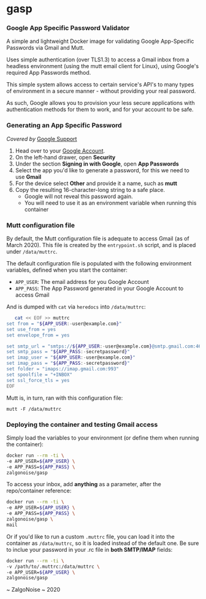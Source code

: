 # gasp


### Google App Specific Password Validator 

A simple and lightweight Docker image for validating Google App-Specific Passwords via Gmail and Mutt.

Uses simple authentication (over TLS1.3) to access a Gmail inbox from a headless environment (using the mutt email client for Linux), using Google's required App Passwords method.

This simple system allows access to certain service's API's to many types of environment in a secure manner - without providing your real password.

As such, Google allows you to provision your less secure applications with authentication methods for them to work, and for your account to be safe.


### Generating an App Specific Password 

_Covered by_ [Google Support](https://support.google.com/accounts/answer/185833 "Sign in using App Passwords - Google Support")

1. Head over to your [Google Account](https://myaccount.google.com/ "Access your Google Account settings").
1. On the left-hand drawer, open __Security__
1. Under the section __Signing in with Google__, open __App Passwords__
1. Select the app you'd like to generate a password, for this we need to use __Gmail__
1. For the device select __Other__ and provide it a name, such as __mutt__
1. Copy the resulting 16-character-long string to a safe place.
    - Google will not reveal this password again.
    - You will need to use it as an environment variable when running this container

### Mutt configuration file

By default, the Mutt configuration file is adequate to access Gmail (as of March 2020). This file is created by the `entrypoint.sh` script, and is placed under `/data/muttrc`.

The default configuration file is populated with the following environment variables, defined when you start the container:
- `APP_USER`: The email address for you Google Account
- `APP_PASS`: The App Password generated in your Google Account to access Gmail

And is dumped with `cat` via `heredocs` into `/data/muttrc`:

```bash
   cat << EOF >> muttrc
set from = "${APP_USER:-user@example.com}"
set use_from = yes
set envelope_from = yes

set smtp_url = "smtps://${APP_USER:-user@example.com}@smtp.gmail.com:465/"
set smtp_pass = "${APP_PASS:-secretpassword}"
set imap_user = "${APP_USER:-user@example.com}"
set imap_pass = "${APP_PASS:-secretpassword}"
set folder = "imaps://imap.gmail.com:993"
set spoolfile = "+INBOX"
set ssl_force_tls = yes
EOF
```

Mutt is, in turn, ran with this configuration file:

```
mutt -F /data/muttrc
```

### Deploying the container and testing Gmail access

Simply load the variables to your environment (or define them when running the container):

```bash
docker run --rm -ti \
-e APP_USER=${APP_USER} \
-e APP_PASS=${APP_PASS} \
zalgonoise/gasp
```

To access your inbox, add __anything__ as a parameter, after the repo/container reference:

```bash
docker run --rm -ti \
-e APP_USER=${APP_USER} \
-e APP_PASS=${APP_PASS} \
zalgonoise/gasp \
mail
```

Or if you'd like to run a custom `.muttrc` file, you can load it into the container as `/data/muttrc`, so it is loaded instead of the default one. Be sure to inclue your password in your .rc file in __both SMTP/IMAP__ fields:

```bash
docker run --rm -ti \
-v /path/to/.muttrc:/data/muttrc \
-e APP_USER=${APP_USER} \
zalgonoise/gasp
```

~ ZalgoNoise ~ 2020
